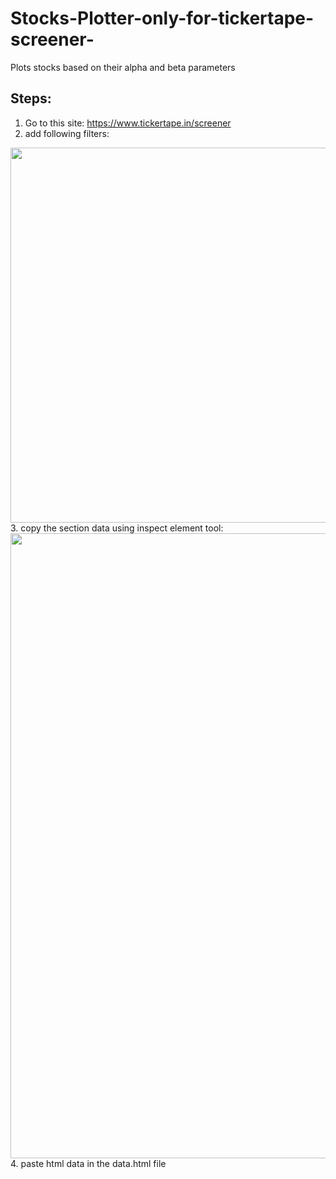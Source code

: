 # Stocks-Plotter-only-for-tickertape-screener-
Plots stocks based on their alpha and beta parameters 

## Steps:
1. Go to this site: https://www.tickertape.in/screener
2. add following filters: 
  <img src='https://user-images.githubusercontent.com/36098155/132116496-48067c6e-22c4-4652-b7e3-12418011926a.png' height='600'>
3. copy the section data using inspect element tool:
    <img src='https://user-images.githubusercontent.com/36098155/132116545-3f244caf-518a-4c6d-84b8-4ea37105adae.png' width='1000'>
 4. paste html data in the data.html file


